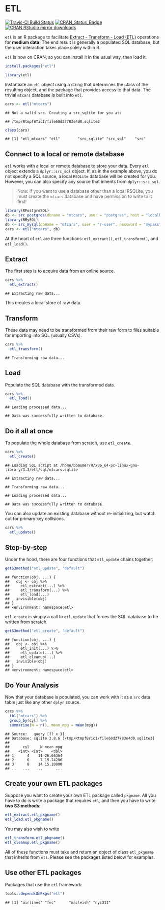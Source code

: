 ETL
================

[![Travis-CI Build Status](https://travis-ci.org/beanumber/etl.svg?branch=master)](https://travis-ci.org/beanumber/etl) [![CRAN\_Status\_Badge](http://www.r-pkg.org/badges/version/etl)](https://cran.r-project.org/package=etl) [![CRAN RStudio mirror downloads](http://cranlogs.r-pkg.org/badges/etl)](http://www.r-pkg.org/pkg/etl)

`etl` is an R package to facilitate [Extract - Transform - Load (ETL)](https://en.wikipedia.org/wiki/Extract,_transform,_load) operations for **medium data**. The end result is generally a populated SQL database, but the user interaction takes place solely within R.

`etl` is now on CRAN, so you can install it in the usual way, then load it.

``` r
install.packages("etl")
```

``` r
library(etl)
```

Instantiate an `etl` object using a string that determines the class of the resulting object, and the package that provides access to that data. The trivial `mtcars` database is built into `etl`.

``` r
cars <- etl("mtcars")
```

    ## Not a valid src. Creating a src_sqlite for you at:

    ## /tmp/RtmpfBYicI/file60d27783e4d0.sqlite3

``` r
class(cars)
```

    ## [1] "etl_mtcars" "etl"        "src_sqlite" "src_sql"    "src"

Connect to a local or remote database
-------------------------------------

`etl` works with a local or remote database to store your data. Every `etl` object extends a `dplyr::src_sql` object. If, as in the example above, you do not specify a SQL source, a local `RSQLite` database will be created for you. However, you can also specify any source that inherits from `dplyr::src_sql`.

> Note: If you want to use a database other than a local RSQLite, you must create the `mtcars` database and have permission to write to it first!

``` r
library(RPostgreSQL)
db <- src_postgres(dbname = "mtcars", user = "postgres", host = "localhost")
library(RMySQL)
db <- src_mysql(dbname = "mtcars", user = "r-user", password = "mypass", host = "localhost")
cars <- etl("mtcars", db)
```

At the heart of `etl` are three functions: `etl_extract()`, `etl_transform()`, and `etl_load()`.

Extract
-------

The first step is to acquire data from an online source.

``` r
cars %>%
  etl_extract()
```

    ## Extracting raw data...

This creates a local store of raw data.

Transform
---------

These data may need to be transformed from their raw form to files suitable for importing into SQL (usually CSVs).

``` r
cars %>%
  etl_transform()
```

    ## Transforming raw data...

Load
----

Populate the SQL database with the transformed data.

``` r
cars %>%
  etl_load()
```

    ## Loading processed data...

    ## Data was successfully written to database.

Do it all at once
-----------------

To populate the whole database from scratch, use `etl_create`.

``` r
cars %>%
  etl_create()
```

    ## Loading SQL script at /home/bbaumer/R/x86_64-pc-linux-gnu-library/3.3/etl/sql/mtcars.sqlite

    ## Extracting raw data...

    ## Transforming raw data...

    ## Loading processed data...

    ## Data was successfully written to database.

You can also update an existing database without re-initializing, but watch out for primary key collisions.

``` r
cars %>%
  etl_update()
```

Step-by-step
------------

Under the hood, there are four functions that `etl_update` chains together:

``` r
getS3method("etl_update", "default")
```

    ## function(obj, ...) {
    ##   obj <- obj %>%
    ##     etl_extract(...) %>%
    ##     etl_transform(...) %>%
    ##     etl_load(...)
    ##   invisible(obj)
    ## }
    ## <environment: namespace:etl>

`etl_create` is simply a call to `etl_update` that forces the SQL database to be written from scratch.

``` r
getS3method("etl_create", "default")
```

    ## function(obj, ...) {
    ##   obj <- obj %>%
    ##     etl_init(...) %>%
    ##     etl_update(...) %>%
    ##     etl_cleanup(...)
    ##   invisible(obj)
    ## }
    ## <environment: namespace:etl>

Do Your Analysis
----------------

Now that your database is populated, you can work with it as a `src` data table just like any other `dplyr` source.

``` r
cars %>%
  tbl("mtcars") %>%
  group_by(cyl) %>%
  summarise(N = n(), mean_mpg = mean(mpg))
```

    ## Source:   query [?? x 3]
    ## Database: sqlite 3.8.6 [/tmp/RtmpfBYicI/file60d27783e4d0.sqlite3]
    ## 
    ##      cyl     N mean_mpg
    ##    <int> <int>    <dbl>
    ## 1      4    11 26.66364
    ## 2      6     7 19.74286
    ## 3      8    14 15.10000
    ## ..   ...   ...      ...

Create your own ETL packages
----------------------------

Suppose you want to create your own ETL package called `pkgname`. All you have to do is write a package that requires `etl`, and then you have to write **two S3 methods**:

``` r
etl_extract.etl_pkgname()
etl_load.etl_pkgname()
```

You may also wish to write

``` r
etl_transform.etl_pkgname()
etl_cleanup.etl_pkgname()
```

All of these functions must take and return an object of class `etl_pkgname` that inherits from `etl`. Please see the packages listed below for examples.

Use other ETL packages
----------------------

Packages that use the `etl` framework:

``` r
tools::dependsOnPkgs("etl")
```

    ## [1] "airlines" "fec"      "macleish" "nyc311"
